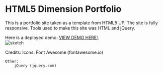
# HTML5 Dimension Portfolio

This is a portfolio site taken as a template from HTML5 UP. The site is fully responsive. 
Tools used to make this site was HTML and jQuery.

Here is a deployed demo: <a href="" target="_blank" >VIEW DEMO HERE!</a>.  
<img src="" alt="sketch" />


Credits:
	Icons:
		Font Awesome (fontawesome.io)

	Other:
		jQuery (jquery.com)
